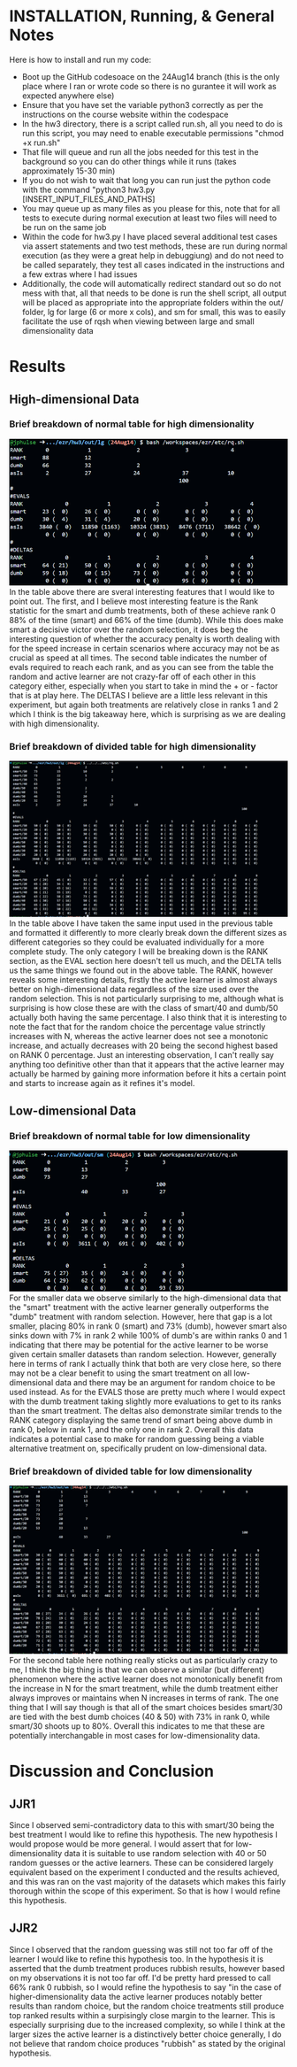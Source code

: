 # INSTALLATION, Running, & General Notes
Here is how to install and run my code:
* Boot up the GitHub codesoace on the 24Aug14 branch (this is the only place where I ran or wrote code so there is no gurantee it will work as expected anywhere else)
* Ensure that you have set the variable python3 correctly as per the instructions on the course website within the codespace
* In the hw3 directory, there is a script called run.sh, all you need to do is run this script, you may need to enable executable permissions "chmod +x run.sh"
* That file will queue and run all the jobs needed for this test in the background so you can do other things while it runs (takes approximately 15-30 min)
* If you do not wish to wait that long you can run just the python code with the command "python3 hw3.py [INSERT_INPUT_FILES_AND_PATHS]
* You may queue up as many files as you please for this, note that for all tests to execute during normal execution at least two files will need to be run on the same job
* Within the code for hw3.py I have placed several additional test cases via assert statements and two test methods, these are run during normal execution (as they were a great help in debuggiung) and do not need to be called separately, they test all cases indicated in the instructions and a few extras where I had issues
* Additionally, the code will automatically redirect standard out so do not mess with that, all that needs to be done is run the shell script, all output will be placed as appropriate into the appropriate folders within the out/ folder, lg for large (6 or more x cols), and sm for small, this was to easily facilitate the use of rqsh when viewing between large and small dimensionality data

# Results
## High-dimensional Data
### Brief breakdown of normal table for high dimensionality
![lg_normal](https://github.com/jphulse/ezr/blob/24Aug14/hw3/hw3_lg_rqsh.png)
  In the table above there are sveral interesting features that I would like to point out.  The first, and I believe most interesting feature is the Rank statistic for the smart and dumb treatments, both of these achieve rank 0 88% of the time (smart) and 66% of the time (dumb).  While this does make smart a decisive victor over the random selection, it does beg the interesting question of whether the accuracy penalty is worth dealing with for the speed increase in certain scenarios where accuracy may not be as crucial as speed at all times.  The second table indicates the number of evals required to reach each rank, and as you can see from the table the random and active learner are not crazy-far off of each other in this category either, especially when you start to take in mind the + or - factor that is at play here.  The DELTAS I believe are a little less relevant in this experiment, but again both treatments are relatively close in ranks 1 and 2 which I think is the big takeaway here, which is surprising as we are dealing with high dimensionality.  
  
### Brief breakdown of divided table for high dimensionality
![lg_divided](https://github.com/jphulse/ezr/blob/24Aug14/hw3/hw3_lg_divided_rqsh.png)
  In the table above I have taken the same input used in the previous table and formatted it differently to more clearly break down the different sizes as different categories so they could be evaluated individually for a more complete study.  The only category I will be breaking down is the RANK section, as the EVAL section here doesn't tell us much, and the DELTA tells us the same things we found out in the above table.  The RANK, however reveals some interesting details, firstly the active learner is almost always better on high-dimensional data regardless of the size used over the random selection.  This is not particularly surprising to me, although what is surprising is how close these are with the class of smart/40 and dumb/50 actually both having the same percentage.  I also think that it is interesting to note the fact that for the random choice the percentage value strinctly increases with N, whereas the active learner does not see a monotonic increase, and actually decreases with 20 being the second highest based on RANK 0 percentage.  Just an interesting observation, I can't really say anything too definitive other than that it appears that the active learner may actually be harmed by gaining more information before it hits a certain point and starts to increase again as it refines it's model.

## Low-dimensional Data
### Brief breakdown of normal table for low dimensionality
![sm_normal](https://github.com/jphulse/ezr/blob/24Aug14/hw3/hw3_sm_rqsh.png)
  For the smaller data we observe similarly to the high-dimensional data that the "smart" treatment with the active learner generally outperforms the "dumb" treatment with random selection.  However, here that gap is a lot smaller, placing 80% in rank 0 (smart) and 73% (dumb), however smart also sinks down with 7% in rank 2 while 100% of dumb's are within ranks 0 and 1 indicating that there may be potential for the active learner to be worse given certain smaller datasets than random selection.  However, generally here in terms of rank I actually think that both are very close here, so there may not be a clear benefit to using the smart treatment on all low-dimensional data and there may be an argument for random choice to be used instead.  As for the EVALS those are pretty much where I would expect with the dumb treatment taking slightly more evaluations to get to its ranks than the smart treatment.  The deltas also demonstrate similar trends to the RANK category displaying the same trend of smart being above dumb in rank 0, below in rank 1, and the only one in rank 2.  Overall this data indicates a potential case to make for random guessing being a viable alternative treatment on, specifically prudent on low-dimensional data.
### Brief breakdown of divided table for low dimensionality
![sm_divided](https://github.com/jphulse/ezr/blob/24Aug14/hw3/hw3_sm_divided_rqsh.png)
  For the second table here nothing really sticks out as particularly crazy to me, I think the big thing is that we can observe a similar (but different) phenomenon where the active learner does not monotonically benefit from the increase in N for the smart treatment, while the dumb treatment either always improves or maintains when N increases in terms of rank.  The one thing that I will say though is that all of the smart choices besides smart/30 are tied with the best dumb choices (40 & 50) with 73% in rank 0, while smart/30 shoots up to 80%.  Overall this indicates to me that these are potentially interchangable in most cases for low-dimensionality data.

# Discussion and Conclusion
## JJR1
  Since I observed semi-contradictory data to this with smart/30 being the best treatment I would like to refine this hypothesis.  The new hypothesis I would propose would be more general.  I would assert that for low-dimensionality data it is suitable to use random selection with 40 or 50 random guesses or the active learners.  These can be considered largely equivalent based on the experiment I conducted and the results achieved, and this was ran on the vast majority of the datasets which makes this fairly thorough within the scope of this experiment.  So that is how I would refine this hypothesis.
## JJR2
  Since I observed that the random guessing was still not too far off of the learner I would like to refine this hypothesis too.  In the hypothesis it is asserted that the dumb treatment produces rubbish results, however based on my observations it is not too far off.   I'd be pretty hard pressed to call 66% rank 0 rubbish, so I would refine the hypothesis to say "in the case of higher-dimensionality data the active learner produces notably better results than random choice, but the random choice treatments still produce top ranked results within a surpisingly close margin to the learner.  This is especially surprising due to the increased complexity, so while I think at the larger sizes the active learner is a distinctively better choice generally, I do not believe that random choice produces "rubbish" as stated by the original hypothesis.
